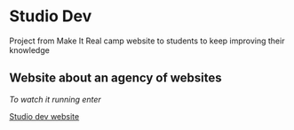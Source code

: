 # Studio Dev
Project from Make It Real camp website to students to keep improving their knowledge

## Website about an agency of websites

_To watch it running enter_

[Studio dev website](https://daniel-monsalve-villegas.github.io/studio-dev/)
